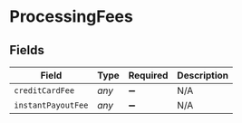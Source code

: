 # ProcessingFees


## Fields

| Field              | Type               | Required           | Description        |
| ------------------ | ------------------ | ------------------ | ------------------ |
| `creditCardFee`    | *any*              | :heavy_minus_sign: | N/A                |
| `instantPayoutFee` | *any*              | :heavy_minus_sign: | N/A                |